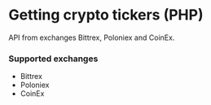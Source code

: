 # Getting crypto tickers (PHP)

API from exchanges Bittrex, Poloniex and CoinEx.

### Supported exchanges

 - Bittrex
 - Poloniex
 - CoinEx
